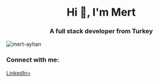 <h1 align="center">Hi 👋, I'm Mert</h1>
<h3 align="center">A full stack developer from Turkey</h3>
<p align="left"> <img src="https://komarev.com/ghpvc/?username=mert-ayhan&label=Profile%20views&color=0e75b6&style=flat" alt="mert-ayhan" /> </p>

<h3 align="left">Connect with me:</h3>
<p align="left">
<a href="https://linkedin.com/in/mertayhan" target="blank">LinkedIn></a>
</p>

